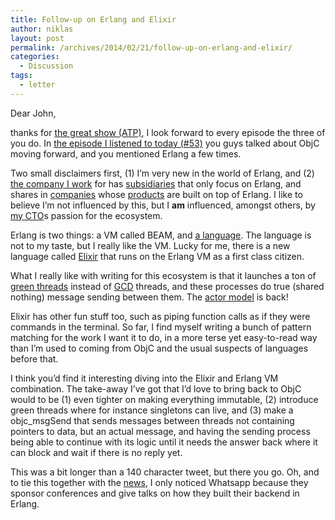 ```yaml
---
title: Follow-up on Erlang and Elixir
author: niklas
layout: post
permalink: /archives/2014/02/21/follow-up-on-erlang-and-elixir/
categories:
  - Discussion
tags:
  - letter
---
```

Dear John,  
  
thanks for [the great show (ATP)][1], I look forward to every episode the three of you do. In [the episode I listened to today (#53)][2] you guys talked about ObjC moving forward, and you mentioned Erlang a few times.

Two small disclaimers first, (1) I&#8217;m very new in the world of Erlang, and (2) [the company I work][3] for has <a href="https://www.erlang-solutions.com" class="broken_link">subsidiaries</a> that only focus on Erlang, and shares in <a href="https://www.erlang-solutions.com" class="broken_link">companies</a> whose [products][4] are built on top of Erlang. I like to believe I&#8217;m not influenced by this, but I **am** influenced, amongst others, by <a href="https://github.com/krestenkrab" class="broken_link">my CTO</a>s passion for the ecosystem.

Erlang is two things: a VM called BEAM, and [a language][5]. The language is not to my taste, but I really like the VM. Lucky for me, there is a new language called [Elixir][6] that runs on the Erlang VM as a first class citizen.

What I really like with writing for this ecosystem is that it launches a ton of [green threads][7] instead of <a href="https://developer.apple.com/library/ios/documentation/Performance/Reference/GCD_libdispatch_Ref/Reference/reference.html" class="broken_link">GCD</a> threads, and these processes do true (shared nothing) message sending between them. The [actor model][8] is back!

Elixir has other fun stuff too, such as piping function calls as if they were commands in the terminal. So far, I find myself writing a bunch of pattern matching for the work I want it to do, in a more terse yet easy-to-read way than I&#8217;m used to coming from ObjC and the usual suspects of languages before that.

I think you&#8217;d find it interesting diving into the Elixir and Erlang VM combination. The take-away I&#8217;ve got that I&#8217;d love to bring back to ObjC would to be (1) even tighter on making everything immutable, (2) introduce green threads where for instance singletons can live, and (3) make a objc_msgSend that sends messages between threads not containing pointers to data, but an actual message, and having the sending process being able to continue with its logic until it needs the answer back where it can block and wait if there is no reply yet.

This was a bit longer than a 140 character tweet, but there you go. Oh, and to tie this together with the [news][9], I only noticed Whatsapp because they sponsor conferences and give talks on how they built their backend in Erlang.

 [1]: http://atp.fm
 [2]: http://atp.fm/episodes/53-theres-gonna-be-some-flapping
 [3]: http://www.trifork.com
 [4]: http://basho.com/riak/
 [5]: http://en.wikipedia.org/wiki/Erlang_(programming_language)
 [6]: http://elixir-lang.org
 [7]: http://en.wikipedia.org/wiki/Green_threads
 [8]: http://en.wikipedia.org/wiki/Actor_model
 [9]: http://techcrunch.com/2014/02/19/facebook-buying-whatsapp-for-16b-in-cash-and-stock-plus-3b-in-rsus/